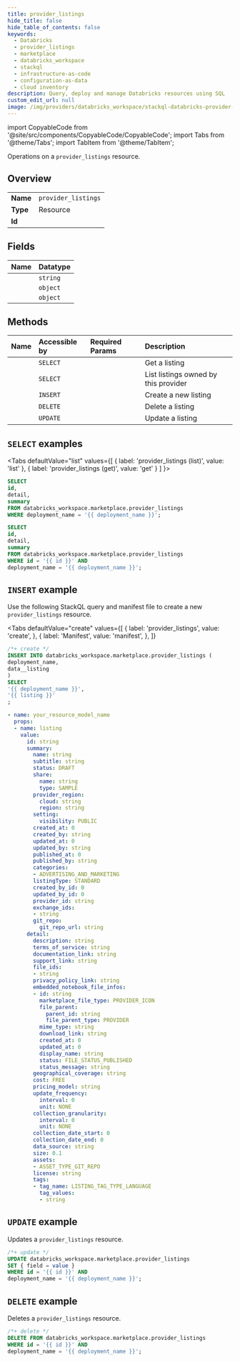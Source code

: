 ```yaml
---
title: provider_listings
hide_title: false
hide_table_of_contents: false
keywords:
  - Databricks
  - provider_listings
  - marketplace
  - databricks_workspace
  - stackql
  - infrastructure-as-code
  - configuration-as-data
  - cloud inventory
description: Query, deploy and manage Databricks resources using SQL
custom_edit_url: null
image: /img/providers/databricks_workspace/stackql-databricks-provider-featured-image.png
---
```


import CopyableCode from '@site/src/components/CopyableCode/CopyableCode';
import Tabs from '@theme/Tabs';
import TabItem from '@theme/TabItem';

Operations on a <code>provider_listings</code> resource.  

## Overview
<table><tbody>
<tr><td><b>Name</b></td><td><code>provider_listings</code></td></tr>
<tr><td><b>Type</b></td><td>Resource</td></tr>
<tr><td><b>Id</b></td><td><CopyableCode code="databricks_workspace.marketplace.provider_listings" /></td></tr>
</tbody></table>

## Fields
| Name | Datatype |
|:-----|:---------|
| <CopyableCode code="id" /> | `string` |
| <CopyableCode code="detail" /> | `object` |
| <CopyableCode code="summary" /> | `object` |

## Methods
| Name | Accessible by | Required Params | Description |
|:-----|:--------------|:----------------|:------------|
| <CopyableCode code="get" /> | `SELECT` | <CopyableCode code="id, deployment_name" /> | Get a listing |
| <CopyableCode code="list" /> | `SELECT` | <CopyableCode code="deployment_name" /> | List listings owned by this provider |
| <CopyableCode code="create" /> | `INSERT` | <CopyableCode code="deployment_name" /> | Create a new listing |
| <CopyableCode code="delete" /> | `DELETE` | <CopyableCode code="id, deployment_name" /> | Delete a listing |
| <CopyableCode code="update" /> | `UPDATE` | <CopyableCode code="id, deployment_name" /> | Update a listing |

## `SELECT` examples

<Tabs
    defaultValue="list"
    values={[
        { label: 'provider_listings (list)', value: 'list' },
        { label: 'provider_listings (get)', value: 'get' }
    ]
}>
<TabItem value="list">

```sql
SELECT
id,
detail,
summary
FROM databricks_workspace.marketplace.provider_listings
WHERE deployment_name = '{{ deployment_name }}';
```

</TabItem>
<TabItem value="get">

```sql
SELECT
id,
detail,
summary
FROM databricks_workspace.marketplace.provider_listings
WHERE id = '{{ id }}' AND
deployment_name = '{{ deployment_name }}';
```

</TabItem>
</Tabs>

## `INSERT` example

Use the following StackQL query and manifest file to create a new <code>provider_listings</code> resource.

<Tabs
    defaultValue="create"
    values={[
        { label: 'provider_listings', value: 'create', },
        { label: 'Manifest', value: 'manifest', },
    ]}
>
<TabItem value="create">

```sql
/*+ create */
INSERT INTO databricks_workspace.marketplace.provider_listings (
deployment_name,
data__listing
)
SELECT 
'{{ deployment_name }}',
'{{ listing }}'
;
```

</TabItem>
<TabItem value="manifest">

```yaml
- name: your_resource_model_name
  props:
  - name: listing
    value:
      id: string
      summary:
        name: string
        subtitle: string
        status: DRAFT
        share:
          name: string
          type: SAMPLE
        provider_region:
          cloud: string
          region: string
        setting:
          visibility: PUBLIC
        created_at: 0
        created_by: string
        updated_at: 0
        updated_by: string
        published_at: 0
        published_by: string
        categories:
        - ADVERTISING_AND_MARKETING
        listingType: STANDARD
        created_by_id: 0
        updated_by_id: 0
        provider_id: string
        exchange_ids:
        - string
        git_repo:
          git_repo_url: string
      detail:
        description: string
        terms_of_service: string
        documentation_link: string
        support_link: string
        file_ids:
        - string
        privacy_policy_link: string
        embedded_notebook_file_infos:
        - id: string
          marketplace_file_type: PROVIDER_ICON
          file_parent:
            parent_id: string
            file_parent_type: PROVIDER
          mime_type: string
          download_link: string
          created_at: 0
          updated_at: 0
          display_name: string
          status: FILE_STATUS_PUBLISHED
          status_message: string
        geographical_coverage: string
        cost: FREE
        pricing_model: string
        update_frequency:
          interval: 0
          unit: NONE
        collection_granularity:
          interval: 0
          unit: NONE
        collection_date_start: 0
        collection_date_end: 0
        data_source: string
        size: 0.1
        assets:
        - ASSET_TYPE_GIT_REPO
        license: string
        tags:
        - tag_name: LISTING_TAG_TYPE_LANGUAGE
          tag_values:
          - string

```

</TabItem>
</Tabs>

## `UPDATE` example

Updates a <code>provider_listings</code> resource.

```sql
/*+ update */
UPDATE databricks_workspace.marketplace.provider_listings
SET { field = value }
WHERE id = '{{ id }}' AND
deployment_name = '{{ deployment_name }}';
```

## `DELETE` example

Deletes a <code>provider_listings</code> resource.

```sql
/*+ delete */
DELETE FROM databricks_workspace.marketplace.provider_listings
WHERE id = '{{ id }}' AND
deployment_name = '{{ deployment_name }}';
```
